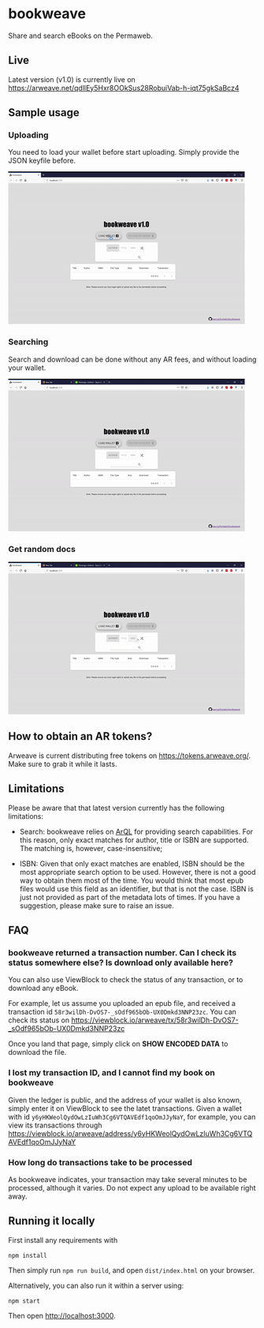 # bookweave

Share and search eBooks on the Permaweb.

## Live

Latest version (v1.0) is currently live on https://arweave.net/qdllEy5Hxr8OOkSus28RobuiVab-h-iqt75gkSaBcz4

## Sample usage

### Uploading

You need to load your wallet before start uploading. Simply provide the JSON keyfile before.

![upload image](docs/upload.gif)

### Searching

Search and download can be done without any AR fees, and without loading your wallet.

![search image](docs/search.gif)

### Get random docs

![random image](docs/random.gif)

## How to obtain an AR tokens?

Arweave is current distributing free tokens on https://tokens.arweave.org/. Make sure to grab it while it lasts.

## Limitations

Please be aware that that latest version currently has the following limitations:

* Search: bookweave relies on [ArQL](https://github.com/ArweaveTeam/arweave-js) for providing search capabilities. For this reason, only exact matches for author, title or ISBN are supported. The matching is, however, case-insensitive;

* ISBN: Given that only exact matches are enabled, ISBN should be the most appropriate search option to be used. However, there is not a good way to obtain them most of the time. You would think that most epub files would use this field as an identifier, but that is not the case. ISBN is just not provided as part of the metadata lots of times. If you have a suggestion, please make sure to raise an issue.

## FAQ

### bookweave returned a transaction number. Can I check its status somewhere else? Is download only available here?

You can also use ViewBlock to check the status of any transaction, or to download any eBook.

For example, let us assume you uploaded an epub file, and received a transaction id `58r3wilDh-DvOS7-_sOdf965bOb-UX0Dmkd3NNP23zc`. You can check its status on https://viewblock.io/arweave/tx/58r3wilDh-DvOS7-_sOdf965bOb-UX0Dmkd3NNP23zc

Once you land that page, simply click on **SHOW ENCODED DATA** to download the file.

### I lost my transaction ID, and I cannot find my book on bookweave

Given the ledger is public, and the address of your wallet is also known, simply enter it on ViewBlock to see the latet transactions. Given a wallet with id `y6yHKWeolQydOwLzIuWh3Cg6VTQAVEdf1qoOmJJyNaY`, for example, you can view its transactions through https://viewblock.io/arweave/address/y6yHKWeolQydOwLzIuWh3Cg6VTQAVEdf1qoOmJJyNaY

### How long do transactions take to be processed

As bookweave indicates, your transaction may take several minutes to be processed, although it varies. Do not expect any upload to be available right away.

## Running it locally

First install any requirements with
```
npm install
```

Then simply run `npm run build`, and open `dist/index.html` on your browser.

Alternatively, you can also run it within a server using:

```
npm start
```

Then open [http://localhost:3000](http://localhost:3000).

